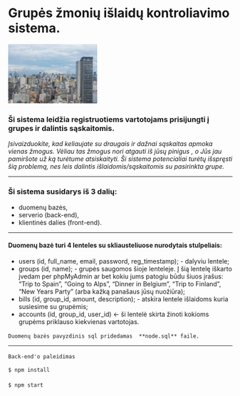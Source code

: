 # Grupės žmonių išlaidų kontroliavimo sistema.

<img src= public/css/fonas.jpg width="200" />

### Ši sistema leidžia registruotiems vartotojams prisijungti į grupes ir dalintis sąskaitomis. <br/>

*Įsivaizduokite, kad keliaujate su draugais ir dažnai sąskaitas apmoka vienas žmogus. Vėliau tas žmogus nori atgauti iš jūsų pinigus , o Jūs jau pamiršote už ką turėtume atsiskaityti. Ši sistema potencialiai turėtų išspręsti šią problemą, nes leis dalintis išlaidomis/sąskaitomis su pasirinkta grupe.*

---

### Ši sistema susidarys iš 3 dalių:

- duomenų bazės,
- serverio (back-end),
- klientinės dalies (front-end).

----

#### Duomenų bazė turi 4 lenteles su skliausteliuose nurodytais stulpeliais:

- users (id, full_name, email, password, reg_timestamp); - dalyviu lentele;
- groups (id, name); - grupės saugomos šioje lenteleje. Į šią lentelę iškarto įvedam per phpMyAdmin ar bet kokiu jums patogiu būdu šiuos įrašus: “Trip to Spain”, “Going to Alps”, “Dinner in Belgium”, “Trip to Finland”, “New Years Party” (arba kažką panašaus jūsų nuožiūra);
- bills (id, group_id, amount, description); - atskira lentele išlaidoms kuria susiesime su grupėmis;
- accounts (id, group_id, user_id) <- ši lentelė skirta žinoti kokioms grupėms priklauso kiekvienas vartotojas.

`Duomenų bazės pavyzdinis sql pridedamas  **node.sql** faile.`

----

`Back-end'o paleidimas`

```abc
$ npm install

$ npm start

```
